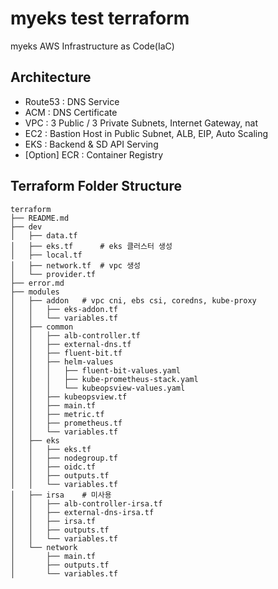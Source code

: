 # myeks test terraform
myeks AWS Infrastructure as Code(IaC)

## Architecture
- Route53 : DNS Service
- ACM : DNS Certificate
- VPC : 3 Public / 3 Private Subnets, Internet Gateway, nat
- EC2 : Bastion Host in Public Subnet, ALB, EIP, Auto Scaling
- EKS : Backend & SD API Serving
- [Option] ECR : Container Registry

## Terraform Folder Structure
```
terraform
├── README.md
├── dev
│   ├── data.tf
│   ├── eks.tf      # eks 클러스터 생성
│   ├── local.tf
│   ├── network.tf  # vpc 생성
│   └── provider.tf
├── error.md
├── modules
│   ├── addon   # vpc cni, ebs csi, coredns, kube-proxy
│   │   ├── eks-addon.tf
│   │   └── variables.tf
│   ├── common
│   │   ├── alb-controller.tf
│   │   ├── external-dns.tf
│   │   ├── fluent-bit.tf
│   │   ├── helm-values
│   │   │   ├── fluent-bit-values.yaml
│   │   │   ├── kube-prometheus-stack.yaml
│   │   │   └── kubeopsview-values.yaml
│   │   ├── kubeopsview.tf
│   │   ├── main.tf
│   │   ├── metric.tf
│   │   ├── prometheus.tf
│   │   └── variables.tf
│   ├── eks
│   │   ├── eks.tf
│   │   ├── nodegroup.tf
│   │   ├── oidc.tf
│   │   ├── outputs.tf
│   │   └── variables.tf
│   ├── irsa    # 미사용
│   │   ├── alb-controller-irsa.tf
│   │   ├── external-dns-irsa.tf
│   │   ├── irsa.tf
│   │   ├── outputs.tf
│   │   └── variables.tf
│   └── network
│       ├── main.tf
│       ├── outputs.tf
│       └── variables.tf